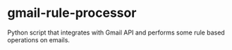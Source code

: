 # gmail-rule-processor
Python script that integrates with Gmail API and performs some rule based operations on emails.
